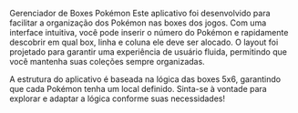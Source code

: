 Gerenciador de Boxes Pokémon
Este aplicativo foi desenvolvido para facilitar a organização dos Pokémon nas boxes dos jogos. Com uma interface intuitiva, você pode inserir o número do Pokémon e rapidamente descobrir em qual box, linha e coluna ele deve ser alocado. O layout foi projetado para garantir uma experiência de usuário fluida, permitindo que você mantenha suas coleções sempre organizadas.

A estrutura do aplicativo é baseada na lógica das boxes 5x6, garantindo que cada Pokémon tenha um local definido. Sinta-se à vontade para explorar e adaptar a lógica conforme suas necessidades!






